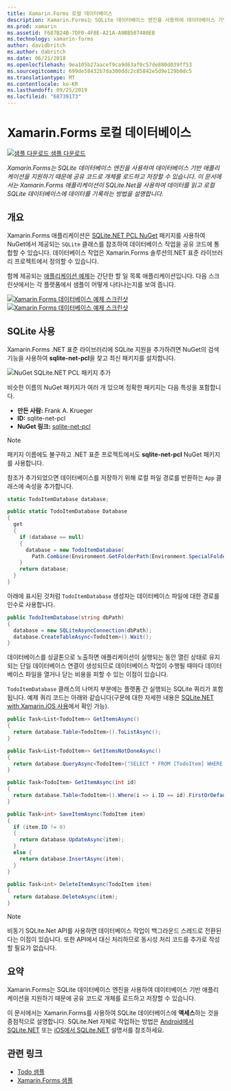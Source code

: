 ```yaml
---
title: Xamarin.Forms 로컬 데이터베이스
description: Xamarin.Forms는 SQLite 데이터베이스 엔진을 사용하여 데이터베이스 기반 애플리케이션을 지원하기 때문에 공유 코드로 개체를 로드하고 저장할 수 있습니다. 이 문서에서는 Xamarin.Forms 애플리케이션이 SQLite.Net을 사용하여 데이터를 읽고 로컬 SQLite 데이터베이스에 데이터를 기록하는 방법을 설명합니다.
ms.prod: xamarin
ms.assetid: F687B24B-7DF0-4F8E-A21A-A9BB507480EB
ms.technology: xamarin-forms
author: davidbritch
ms.author: dabritch
ms.date: 06/21/2018
ms.openlocfilehash: 9ea105b27aacef9ca9d63af0c57de880d039ff53
ms.sourcegitcommit: 699de58432b7da300ddc2c85842e5d9e129b0dc5
ms.translationtype: MT
ms.contentlocale: ko-KR
ms.lasthandoff: 09/25/2019
ms.locfileid: "68739173"
---
```

# <a name="xamarinforms-local-databases"></a>Xamarin.Forms 로컬 데이터베이스

[![샘플 다운로드](~/media/shared/download.png) 샘플 다운로드](https://docs.microsoft.com/samples/xamarin/xamarin-forms-samples/todo)

_Xamarin.Forms는 SQLite 데이터베이스 엔진을 사용하여 데이터베이스 기반 애플리케이션을 지원하기 때문에 공유 코드로 개체를 로드하고 저장할 수 있습니다. 이 문서에서는 Xamarin.Forms 애플리케이션이 SQLite.Net을 사용하여 데이터를 읽고 로컬 SQLite 데이터베이스에 데이터를 기록하는 방법을 설명합니다._

## <a name="overview"></a>개요

Xamarin.Forms 애플리케이션은 [SQLite.NET PCL NuGet](https://www.nuget.org/packages/sqlite-net-pcl/) 패키지를 사용하여 NuGet에서 제공되는 `SQLite` 클래스를 참조하여 데이터베이스 작업을 공유 코드에 통합할 수 있습니다. 데이터베이스 작업은 Xamarin.Forms 솔루션의.NET 표준 라이브러리 프로젝트에서 정의할 수 있습니다.

함께 제공되는 [애플리케이션 예제](https://docs.microsoft.com/samples/xamarin/xamarin-forms-samples/todo)는 간단한 할 일 목록 애플리케이션입니다. 다음 스크린샷에서는 각 플랫폼에서 샘플이 어떻게 나타나는지를 보여 줍니다.

[![Xamarin Forms 데이터베이스 예제 스크린샷](databases-images/todo-list-sml.png "TodoList 첫 번째 페이지 스크린샷") ](databases-images/todo-list.png#lightbox "TodoList 첫 번째 페이지 스크린샷") [ ![Xamarin Forms 데이터베이스 예제 스크린샷](databases-images/todo-list-sml.png "TodoList 첫 페이지 스크린샷") ](databases-images/todo-list.png#lightbox "TodoList 첫 번째 페이지 스크린샷")

<a name="Using_SQLite_with_PCL" />

## <a name="using-sqlite"></a>SQLite 사용

Xamarin.Forms .NET 표준 라이브러리에 SQLite 지원을 추가하려면 NuGet의 검색 기능을 사용하여 **sqlite-net-pcl**을 찾고 최신 패키지를 설치합니다.

![NuGet SQLite.NET PCL 패키지 추가](databases-images/vs2017-sqlite-pcl-nuget.png "NuGet SQLite.NET PCL 패키지 추가")

비슷한 이름의 NuGet 패키지가 여러 개 있으며 정확한 패키지는 다음 특성을 포함합니다.

- **만든 사람:** Frank A. Krueger
- **ID:** sqlite-net-pcl
- **NuGet 링크:** [sqlite-net-pcl](https://www.nuget.org/packages/sqlite-net-pcl/)

> [!NOTE]
> 패키지 이름에도 불구하고 .NET 표준 프로젝트에서도 **sqlite-net-pcl** NuGet 패키지를 사용합니다.

참조가 추가되었으면 데이터베이스를 저장하기 위해 로컬 파일 경로를 반환하는 `App` 클래스에 속성을 추가합니다.

```csharp
static TodoItemDatabase database;

public static TodoItemDatabase Database
{
  get
  {
    if (database == null)
    {
      database = new TodoItemDatabase(
        Path.Combine(Environment.GetFolderPath(Environment.SpecialFolder.LocalApplicationData), "TodoSQLite.db3"));
    }
    return database;
  }
}
```

아래에 표시된 것처럼 `TodoItemDatabase` 생성자는 데이터베이스 파일에 대한 경로를 인수로 사용합니다.

```csharp
public TodoItemDatabase(string dbPath)
{
  database = new SQLiteAsyncConnection(dbPath);
  database.CreateTableAsync<TodoItem>().Wait();
}
```

데이터베이스를 싱글톤으로 노출하면 애플리케이션이 실행되는 동안 열린 상태로 유지되는 단일 데이터베이스 연결이 생성되므로 데이터베이스 작업이 수행될 때마다 데이터베이스 파일을 열거나 닫는 비용을 피할 수 있는 이점이 있습니다.

`TodoItemDatabase` 클래스의 나머지 부분에는 플랫폼 간 실행되는 SQLite 쿼리가 포함됩니다. 예제 쿼리 코드는 아래와 같습니다(구문에 대한 자세한 내용은 [SQLite.NET with Xamarin.iOS 사용](~/ios/data-cloud/data/using-sqlite-orm.md)에서 확인 가능).

```csharp
public Task<List<TodoItem>> GetItemsAsync()
{
  return database.Table<TodoItem>().ToListAsync();
}

public Task<List<TodoItem>> GetItemsNotDoneAsync()
{
  return database.QueryAsync<TodoItem>("SELECT * FROM [TodoItem] WHERE [Done] = 0");
}

public Task<TodoItem> GetItemAsync(int id)
{
  return database.Table<TodoItem>().Where(i => i.ID == id).FirstOrDefaultAsync();
}

public Task<int> SaveItemAsync(TodoItem item)
{
  if (item.ID != 0)
  {
    return database.UpdateAsync(item);
  }
  else {
    return database.InsertAsync(item);
  }
}

public Task<int> DeleteItemAsync(TodoItem item)
{
  return database.DeleteAsync(item);
}
```

> [!NOTE]
> 비동기 SQLite.Net API를 사용하면 데이터베이스 작업이 백그라운드 스레드로 전환된다는 이점이 있습니다. 또한 API에서 대신 처리하므로 동시성 처리 코드를 추가로 작성할 필요가 없습니다.

## <a name="summary"></a>요약

Xamarin.Forms는 SQLite 데이터베이스 엔진을 사용하여 데이터베이스 기반 애플리케이션을 지원하기 때문에 공유 코드로 개체를 로드하고 저장할 수 있습니다.

이 문서에서는 Xamarin.Forms를 사용하여 SQLite 데이터베이스에 **액세스**하는 것을 중점적으로 설명합니다. SQLite.Net 자체로 작업하는 방법은 [Android에서 SQLite.NET](~/android/data-cloud/data-access/using-sqlite-orm.md) 또는 [iOS에서 SQLite.NET](~/ios/data-cloud/data/using-sqlite-orm.md) 설명서를 참조하세요.

## <a name="related-links"></a>관련 링크

- [Todo 샘플](https://docs.microsoft.com/samples/xamarin/xamarin-forms-samples/todo)
- [Xamarin.Forms 샘플](https://docs.microsoft.com/samples/browse/?products=xamarin&term=Xamarin.Forms)

